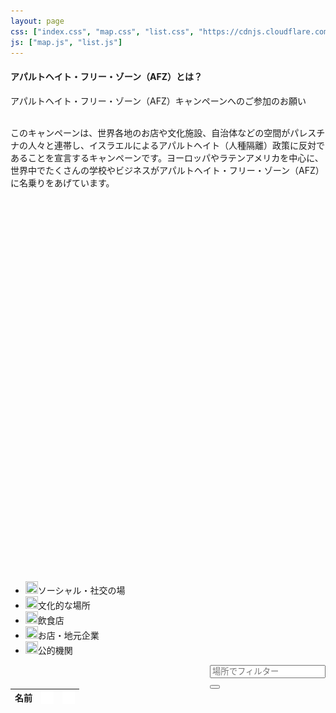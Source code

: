 ```yaml
---
layout: page
css: ["index.css", "map.css", "list.css", "https://cdnjs.cloudflare.com/ajax/libs/font-awesome/4.7.0/css/font-awesome.min.css", "x.css"]
js: ["map.js", "list.js"]
---
```

<script src="//openlayers.org/api/2.13.1/OpenLayers.js"></script>
<script>window.OpenLayers || document.write('<script src="{{site.baseurl}}/assets/js/OpenLayers.js">\x3C/script>')</script>

<div class="row">

<h4>アパルトヘイト・フリー・ゾーン（AFZ）とは？</h4>
アパルトヘイト・フリー・ゾーン（AFZ）キャンペーンへのご参加のお願い<br /><br />

このキャンペーンは、世界各地のお店や文化施設、自治体などの空間がパレスチナの人々と連帯し、イスラエルによるアパルトヘイト（人種隔離）政策に反対であることを宣言するキャンペーンです。ヨーロッパやラテンアメリカを中心に、世界中でたくさんの学校やビジネスがアパルトヘイト・フリー・ゾーン（AFZ）に名乗りをあげています。

</div>

<div id="afz" style="height: 600px;"></div>

<ul id="legend">
  <li><img src="{{site.baseurl}}/assets/icons/social.png" height=20 width=20><span>ソーシャル・社交の場</span></li>
  <li><img src="{{site.baseurl}}/assets/icons/cultural.png" height=20 width=20><span>文化的な場所</span></li>
  <li><img src="{{site.baseurl}}/assets/icons/cafe.png" height=20 width=20><span>飲食店</span></li>
  <li><img src="{{site.baseurl}}/assets/icons/shop.png" height=20 width=20><span>お店・地元企業</span></li>
  <li><img src="{{site.baseurl}}/assets/icons/place.png" height=20 width=20><span>公的機関</span></li>
</ul>

<div>

<div class="row no-gutters" style="float: right;">
  <div class="col">
    <input class="form-control" type="text" id="place" list="places" placeholder="場所でフィルター" onkeyup="filterWithDelay()">
    <datalist id="places">
      <option value="東京都">東京都</option>
      <option value="京都府">京都府</option>
      <option value="兵庫県">兵庫県</option>
      <option value="愛媛県">愛媛県</option>
    </datalist>
  </div>
  <div class="col">
    <button type="button" class="btnic" name="button" onclick="filterByPlace()"><i class="fa fa-search"></i></button>
  </div>
</div>

<table class="table table-bordered">
 <thead>
   <tr>
     <th>名前</th>
     <th><img align='top' src='/assets/icons/location.png' width='20px' height='20px' /></th>
     <th><img align='top' src='/assets/icons/wifi.png' width='20px' height='20px' /></th>
   </tr>
 </thead>
 <tbody id="AFZTable">

 </tbody>
</table>

</div>
